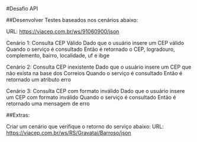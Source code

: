 #Desafio API

##Desenvolver Testes baseados nos cenários abaixo:

URL: https://viacep.com.br/ws/91060900/json

Cenário 1: Consulta CEP Válido
Dado que o usuário insere um CEP válido
Quando o serviço é consultado
Então é retornado o CEP, logradouro, complemento, bairro, localidade, uf e ibge

Cenário 2: Consulta CEP inexistente
Dado que o usuário insere um CEP que não exista na base dos Correios
Quando o serviço é consultado
Então é retornado um atributo erro

Cenário 3: Consulta CEP com formato inválido
Dado que o usuário insere um CEP com formato inválido
Quando o serviço é consultado
Então é retornado uma mensagem de erro

##Extras: 

Criar um cenário que verifique o retorno do serviço abaixo:
URL: https://viacep.com.br/ws/RS/Gravatai/Barroso/json



